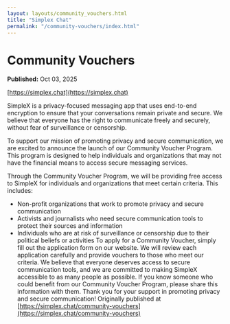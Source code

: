 ```yaml
---
layout: layouts/community_vouchers.html
title: "Simplex Chat"
permalink: "/community-vouchers/index.html"
---
```


# Community Vouchers

**Published:** Oct 03, 2025

[https://simplex.chat](https://simplex.chat)

SimpleX is a privacy-focused messaging app that uses end-to-end encryption to ensure that your conversations remain private and secure. We believe that everyone has the right to communicate freely and securely, without fear of surveillance or censorship.

To support our mission of promoting privacy and secure communication, we are excited to announce the launch of our Community Voucher Program. This program is designed to help individuals and organizations that may not have the financial means to access secure messaging services.

Through the Community Voucher Program, we will be providing free access to SimpleX for individuals and organizations that meet certain criteria. This includes:
- Non-profit organizations that work to promote privacy and secure communication
- Activists and journalists who need secure communication tools to protect their sources and information
- Individuals who are at risk of surveillance or censorship due to their political beliefs or activities
To apply for a Community Voucher, simply fill out the application form on our website. We will review each application carefully and provide vouchers to those who meet our criteria.
We believe that everyone deserves access to secure communication tools, and we are committed to making SimpleX accessible to as many people as possible. If you know someone who could benefit from our Community Voucher Program, please share this information with them.
Thank you for your support in promoting privacy and secure communication!
Originally published at [https://simplex.chat/community-vouchers](https://simplex.chat/community-vouchers)